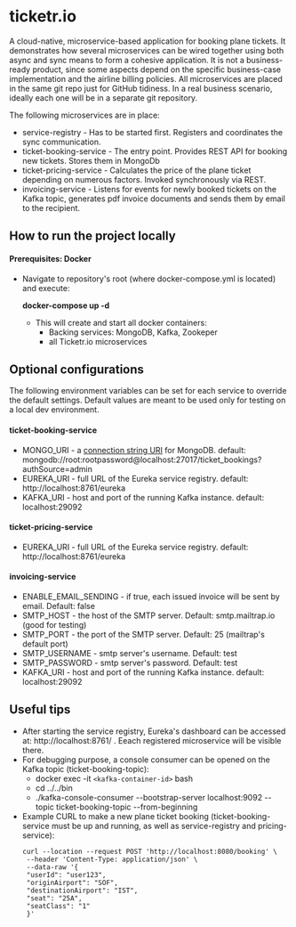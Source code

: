 # ticketr.io
A cloud-native, microservice-based application for booking plane tickets.
It demonstrates how several microservices can be wired together using both async and sync means to form
a cohesive application. It is not a business-ready product, since some aspects depend on the 
specific business-case implementation and the airline billing policies.
All microservices are placed in the same git repo just for GitHub tidiness. In a real business scenario, ideally each one will be in
a separate git repository. 

The following microservices are in place:
- service-registry - Has to be started first. Registers and coordinates the sync communication.
- ticket-booking-service - The entry point. Provides REST API for booking new tickets. Stores them in MongoDb
- ticket-pricing-service - Calculates the price of the plane ticket depending on numerous factors. Invoked synchronously via REST.
- invoicing-service - Listens for events for newly booked tickets on the Kafka topic, generates pdf invoice documents and sends them by email to the recipient.

## How to run the project locally

#### Prerequisites: Docker
- Navigate to repository's root (where docker-compose.yml is located) and execute:

  **docker-compose up -d**
  - This will create and start all docker containers:
    - Backing services: MongoDB, Kafka, Zookeper
    - all Ticketr.io microservices

## Optional configurations
The following environment variables can be set for each service to override the default settings. Default values are 
meant to be used only for testing on a local dev environment.

#### 

#### ticket-booking-service
- MONGO_URI - a [connection string URI](https://www.mongodb.com/docs/manual/reference/connection-string/) for MongoDB. default: mongodb://root:rootpassword@localhost:27017/ticket_bookings?authSource=admin
- EUREKA_URI - full URL of the Eureka service registry. default: http://localhost:8761/eureka
- KAFKA_URI - host and port of the running Kafka instance. default: localhost:29092

#### ticket-pricing-service
- EUREKA_URI - full URL of the Eureka service registry. default: http://localhost:8761/eureka

#### invoicing-service

- ENABLE_EMAIL_SENDING - if true, each issued invoice will be sent by email. Default: false
- SMTP_HOST - the host of the SMTP server. Default: smtp.mailtrap.io  (good for testing)
- SMTP_PORT - the port of the SMTP server. Default: 25  (mailtrap's default port)
- SMTP_USERNAME - smtp server's username. Default: test
- SMTP_PASSWORD - smtp server's password. Default: test
- KAFKA_URI - host and port of the running Kafka instance. default: localhost:29092

## Useful tips
- After starting the service registry, Eureka's dashboard can be accessed at: http://localhost:8761/ . Eeach registered
  microservice will be visible there.
- For debugging purpose, a console consumer can be opened on the Kafka topic (ticket-booking-topic):
  - docker exec -it ``<kafka-container-id>`` bash
  - cd ../../bin
  - ./kafka-console-consumer --bootstrap-server localhost:9092 --topic ticket-booking-topic --from-beginning
- Example CURL to make a new plane ticket booking (ticket-booking-service must be up and running, as well as service-registry and pricing-service):
   ```
   curl --location --request POST 'http://localhost:8080/booking' \
    --header 'Content-Type: application/json' \
    --data-raw '{
    "userId": "user123",
    "originAirport": "SOF",
    "destinationAirport": "IST",
    "seat": "25A",
    "seatClass": "1"
    }'
    ```
